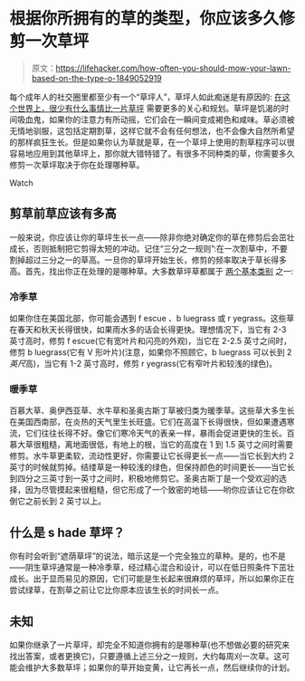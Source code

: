 # 根据你所拥有的草的类型，你应该多久修剪一次草坪

> 原文：<https://lifehacker.com/how-often-you-should-mow-your-lawn-based-on-the-type-o-1849052919>

每个成年人的社交圈里都至少有一个“草坪人”，草坪人如此痴迷是有原因的: [在这个世界上，很少有什么事情比一片草坪](https://lifehacker.com/how-to-aerate-your-lawn-and-why-you-should-1847397131) 需要更多的关心和规划。草坪是饥渴的时间吸血鬼，如果你的注意力有所动摇，它们会在一瞬间变成褐色和咸味。草必须被无情地驯服，这包括定期割草，这样它就不会有任何想法，也不会像大自然所希望的那样疯狂生长。但是如果你认为草就是草，在一个草坪上使用的割草程序可以很容易地应用到其他草坪上，那你就大错特错了。有很多不同种类的草，你需要多久修剪一次草坪取决于你在处理哪种草。

Watch

## **剪草前草应该有多高**

一般来说，你应该让你的草坪生长一点——除非你绝对确定你的草在修剪后会茁壮成长，否则抵制把它剪得太短的冲动。记住“三分之一规则”:在一次割草中，不要割掉超过三分之一的草高。一旦你的草坪开始生长，修剪的频率取决于草长得多高。首先，找出你正在处理的是哪种草。大多数草坪草都属于 [两个基本类别](https://lawnlove.com/types-of-grass#:~:text=A%20few%20of%20the%20most,Ryegrass%20does%20well%20with%20bermuda.) 之一:

### **冷季草**

如果你住在美国北部，你可能会遇到 f escue 、b luegrass 或 r yegrass。这些草在春天和秋天长得很快，如果雨水多的话会长得更快。理想情况下，当它有 2-3 英寸高时，修剪 f escue(它有宽叶片和闪亮的外观)，当它在 2-2.5 英寸之间时，修剪 b luegrass(它有 V 形叶片)(注意，如果你不照顾它，b luegrass 可以长到 2 *英尺*高)，当它有 1-2 英寸高时，修剪 r yegrass(它有窄叶片和较浅的绿色)。

### **暖季草**

百慕大草、奥伊西亚草、水牛草和圣奥古斯丁草被归类为暖季草。这些草大多生长在美国西南部，在炎热的天气里生长旺盛。它们在高温下长得很快，但如果遭遇寒流，它们往往长得不好。像它们寒冷天气的表亲一样，暴雨会促进更快的生长。百慕大草很粗糙，离地面很低，有地上的根，当它的高度在 1 到 1.5 英寸之间时需要修剪。水牛草更柔软，流动性更好，你需要让它长得更长一点——当它长到大约 2 英寸的时候就剪掉。结缕草是一种较浅的绿色，但保持颜色的时间更长——当它长到四分之三英寸到一英寸之间时，积极地修剪它。圣奥古斯丁是一个受欢迎的选择，因为尽管摸起来很粗糙，但它形成了一个致密的地毯——哟你应该让它在你砍倒它之前长到 2 英寸以上。

## 什么是 s hade 草坪？

你有时会听到“遮荫草坪”的说法，暗示这是一个完全独立的草种。是的，也不是——阴生草坪通常是一种冷季草，经过精心混合和设计，可以在低日照条件下茁壮成长。出于显而易见的原因，它们可能是生长起来很麻烦的草坪，所以如果你正在尝试绿草，在割草之前让它比你原本应该生长的时间长一点。

## 未知

如果你继承了一片草坪，却完全不知道你拥有的是哪种草(也不想做必要的研究来找出答案，或者更换它)，只要遵循上述三分之一规则，大约每周刈一次草。这可能会维护大多数草坪；如果你的草开始变黄，让它再长一点，然后继续你的计划。